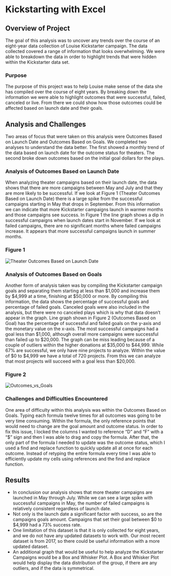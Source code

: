 # Kickstarting with Excel

## Overview of Project
The goal of this analysis was to uncover any trends over the course of an eight-year data collection of Louise Kickstarter campaign. The data collected covered a range of information that looks overwhelming. We were able to breakdown the data in order to highlight trends that were hidden within the Kickstarter data set. 

### Purpose
The purpose of this project was to help Louise make sense of the data she has compiled over the course of eight years. By breaking down the information we were able to highlight outcomes that were successful, failed, canceled or live. From there we could show how those outcomes could be affected based on launch date and their goals.


## Analysis and Challenges
Two areas of focus that were taken on this analysis were Outcomes Based on Launch Date and Outcomes Based on Goals. We completed two analyses to understand the data better. The first showed a monthly trend of the data based on launch date for the outcome status for theaters. The second broke down outcomes based on the initial goal dollars for the plays.


### Analysis of Outcomes Based on Launch Date 
When analyzing theater campaigns based on their launch date, the data shows that there are more campaigns between May and July and that they are more likely to be successful. If we look at Figure 1 (Theater Outcomes Based on Launch Date) there is a large spike from the successful campaigns starting in May that drops in September. From this information we can indicate that more Kickstarter campaigns launch in warmer months and those campaigns see success.  In Figure 1 the line graph shows a dip in successful campaigns when launch dates start in November. If we look at failed campaigns, there are no significant months where failed campaigns increase. It appears that more successful campaigns launch in summer months.  

### Figure 1
![Theater Outcomes Based on Launch Date](https://user-images.githubusercontent.com/99099706/156939899-7435c7db-905d-435b-9cc2-60c44571ae1f.png)

### Analysis of Outcomes Based on Goals
Another form of analysis taken was by compiling the Kickstarter campaign goals and separating them starting at less than $1,000 and increase them by $4,999 at a time, finishing at $50,000 or more. By compiling this information, the data shows the percentage of successful goals and percentage of failed goals. Canceled goals were also included in the analysis, but there were no canceled plays which is why that data doesn’t appear in the graph. Line graph shown in Figure 2 (Outcomes Based on Goal) has the percentage of successful and failed goals on the y-axis and the monetary value on the x-axis. The most successful campaigns had a goal less than $1,000, although overall more campaigns were successful than failed up to $20,000. The graph can be miss leading because of a couple of outliers within the higher donations at $35,000 to $44,999. While 67% are successful, we only have nine projects to analyze. Within the value of $0 to $4,999 we have a total of 720 projects. From this we can analyze that most projects will succeed with a goal less than $20,000. 

### Figure 2
![Outcomes_vs_Goals](https://user-images.githubusercontent.com/99099706/156938543-158fe0dd-0b79-412e-bd32-e4577a2a1952.png)

### Challenges and Difficulties Encountered
One area of difficulty within this analysis was within the Outcomes Based on Goals.  Typing each formula twelve times for all outcomes was going to be very time consuming. Within the formula, the only reference points that would need to change are the goal amount and outcome status. In order to fix this issue, I locked the columns I wanted to reference “D” and “F” with a “$” sign and then I was able to drag and copy the formula. After that, the only part of the formula I needed to update was the outcome status, which I used a find and replace function to quickly update all at once for each outcome. Instead of retyping the entire formula every time I was able to efficiently update my cells using references and the find and replace function.  

## Results
-	In conclusion our analysis shows that more theater campaigns are launched in May through July. While we can see a large spike with successful campaigns in May, the number of failed campaigns is relatively consistent regardless of launch date.   
-	Not only is the launch date a significant factor with success, so are the campaigns goals amount. Campaigns that set their goal between $0 to $4,999 had a 73% success rate. 
-	One limitation of this dataset is that it is only collected for eight years, and we do not have any updated datasets to work with. Our most recent dataset is from 2017, so there could be useful information with a more updated dataset.
-	An additional graph that would be useful to help analyze the Kickstarter Campaigns would be a Box and Whisker Plot. A Box and Whisker Plot would help display the data distribution of the group, if there are any outliers, and if the data is symmetrical. 
